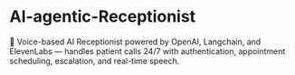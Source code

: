 # AI-agentic-Receptionist
🤖 Voice-based AI Receptionist powered by OpenAI, Langchain, and ElevenLabs — handles patient calls 24/7 with authentication, appointment scheduling, escalation, and real-time speech.
